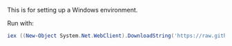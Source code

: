 This is for setting up a Windows environment.

Run with:

```powershell
iex ((New-Object System.Net.WebClient).DownloadString('https://raw.githubusercontent.com/akselkvitberg/system-init/main/windows/setup.ps1'))
```